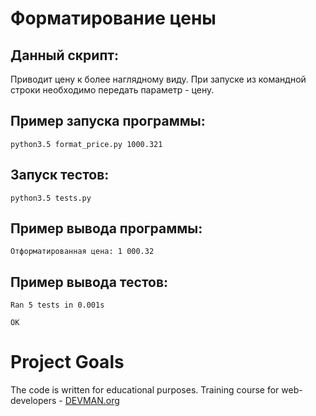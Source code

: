 ﻿# Форматирование цены

## Данный скрипт:

Приводит цену к более наглядному виду. При запуске из командной строки необходимо передать параметр - цену.

## Пример запуска программы:
	
	python3.5 format_price.py 1000.321

## Запуск тестов:

	python3.5 tests.py

## Пример вывода программы:

	Отформатированная цена: 1 000.32

## Пример вывода тестов:

	Ran 5 tests in 0.001s
	
	OK

# Project Goals

The code is written for educational purposes. Training course for web-developers - [DEVMAN.org](https://devman.org)
